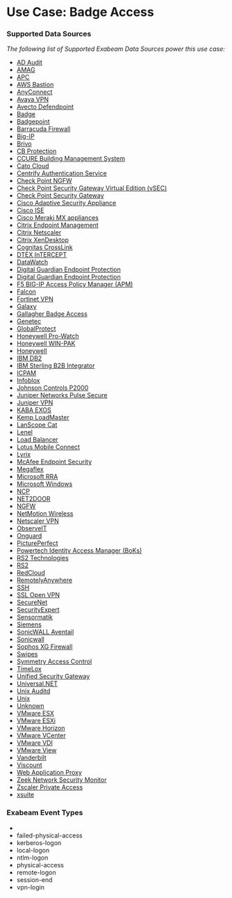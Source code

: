 Use Case: Badge Access
======================

### Supported Data Sources

_The following list of Supported Exabeam Data Sources power this use case:_

* [AD Audit](../DataSources/datasource_ad_audit_manageengine.md)
* [AMAG](../DataSources/datasource_amag_amag.md)
* [APC](../DataSources/datasource_apc_apc.md)
* [AWS Bastion](../DataSources/datasource_aws_bastion_aws.md)
* [AnyConnect](../DataSources/datasource_anyconnect_cisco.md)
* [Avaya VPN](../DataSources/datasource_avaya_vpn_avaya_vpn.md)
* [Avecto Defendpoint](../DataSources/datasource_avecto_defendpoint_avecto.md)
* [Badge](../DataSources/datasource_badge_badge.md)
* [Badgepoint](../DataSources/datasource_badgepoint_badgepoint.md)
* [Barracuda Firewall](../DataSources/datasource_barracuda_firewall_barracuda.md)
* [Big-IP](../DataSources/datasource_big-ip_f5_networks.md)
* [Brivo](../DataSources/datasource_brivo_brivo.md)
* [CB Protection](../DataSources/datasource_cb_protection_carbon_black.md)
* [CCURE Building Management System](../DataSources/datasource_ccure_building_management_system_tyco.md)
* [Cato Cloud](../DataSources/datasource_cato_cloud_catonetworks.md)
* [Centrify Authentication Service](../DataSources/datasource_centrify_authentication_service_centrify.md)
* [Check Point NGFW](../DataSources/datasource_check_point_ngfw_check_point_software.md)
* [Check Point Security Gateway Virtual Edition (vSEC)](../DataSources/datasource_check_point_security_gateway_virtual_edition_(vsec)_check_point_software.md)
* [Check Point Security Gateway](../DataSources/datasource_check_point_security_gateway_check_point_software.md)
* [Cisco Adaptive Security Appliance](../DataSources/datasource_cisco_adaptive_security_appliance_cisco.md)
* [Cisco ISE](../DataSources/datasource_cisco_ise_cisco.md)
* [Cisco Meraki MX appliances](../DataSources/datasource_cisco_meraki_mx_appliances_cisco.md)
* [Citrix Endpoint Management](../DataSources/datasource_citrix_endpoint_management_citrix.md)
* [Citrix Netscaler](../DataSources/datasource_citrix_netscaler_citrix.md)
* [Citrix XenDesktop](../DataSources/datasource_citrix_xendesktop_citrix.md)
* [Cognitas CrossLink](../DataSources/datasource_cognitas_crosslink_cognitas_crosslink.md)
* [DTEX InTERCEPT](../DataSources/datasource_dtex_intercept_dtex_systems.md)
* [DataWatch](../DataSources/datasource_datawatch_datawatch_systems.md)
* [Digital Guardian Endpoint Protection](../DataSources/datasource_digital_guardian_endpoint_protection_digital_guardian.md)
* [Digital Guardian Endpoint Protection](../DataSources/datasource_digital_guardian_endpoint_protection_verdasys_digital_guardian.md)
* [F5 BIG-IP Access Policy Manager (APM)](../DataSources/datasource_f5_big-ip_access_policy_manager_(apm)_f5_networks.md)
* [Falcon](../DataSources/datasource_falcon_crowdstrike.md)
* [Fortinet VPN](../DataSources/datasource_fortinet_vpn_fortinet.md)
* [Galaxy](../DataSources/datasource_galaxy_galaxy.md)
* [Gallagher Badge Access](../DataSources/datasource_gallagher_badge_access_gallagher.md)
* [Genetec](../DataSources/datasource_genetec_genetec.md)
* [GlobalProtect](../DataSources/datasource_globalprotect_palo_alto_networks.md)
* [Honeywell Pro-Watch](../DataSources/datasource_honeywell_pro-watch_honeywell.md)
* [Honeywell WIN-PAK](../DataSources/datasource_honeywell_win-pak_honeywell_win-pak.md)
* [Honeywell](../DataSources/datasource_honeywell_honeywell.md)
* [IBM DB2](../DataSources/datasource_ibm_db2_ibm.md)
* [IBM Sterling B2B Integrator](../DataSources/datasource_ibm_sterling_b2b_integrator_ibm.md)
* [ICPAM](../DataSources/datasource_icpam_icpam.md)
* [Infoblox](../DataSources/datasource_infoblox_infoblox.md)
* [Johnson Controls P2000](../DataSources/datasource_johnson_controls_p2000_johnson_controls.md)
* [Juniper Networks Pulse Secure](../DataSources/datasource_juniper_networks_pulse_secure_juniper_networks.md)
* [Juniper VPN](../DataSources/datasource_juniper_vpn_juniper_networks.md)
* [KABA EXOS](../DataSources/datasource_kaba_exos_kaba_exos.md)
* [Kemp LoadMaster](../DataSources/datasource_kemp_loadmaster_kemp.md)
* [LanScope Cat](../DataSources/datasource_lanscope_cat_lanscope.md)
* [Lenel](../DataSources/datasource_lenel_lenel.md)
* [Load Balancer](../DataSources/datasource_load_balancer_kemp.md)
* [Lotus Mobile Connect](../DataSources/datasource_lotus_mobile_connect_ibm.md)
* [Lyrix](../DataSources/datasource_lyrix_lyrix.md)
* [McAfee Endpoint Security](../DataSources/datasource_mcafee_endpoint_security_mcafee.md)
* [Megaflex](../DataSources/datasource_megaflex_visma.md)
* [Microsoft RRA](../DataSources/datasource_microsoft_rra_microsoft.md)
* [Microsoft Windows](../DataSources/datasource_microsoft_windows_microsoft.md)
* [NCP](../DataSources/datasource_ncp_ncp.md)
* [NET2DOOR](../DataSources/datasource_net2door_paxton.md)
* [NGFW](../DataSources/datasource_ngfw_palo_alto_networks.md)
* [NetMotion Wireless](../DataSources/datasource_netmotion_wireless_netmotion_wireless.md)
* [Netscaler VPN](../DataSources/datasource_netscaler_vpn_citrix.md)
* [ObserveIT](../DataSources/datasource_observeit_observeit.md)
* [Onguard](../DataSources/datasource_onguard_onguard.md)
* [PicturePerfect](../DataSources/datasource_pictureperfect_pictureperfect.md)
* [Powertech Identity Access Manager (BoKs)](../DataSources/datasource_powertech_identity_access_manager_(boks)_helpsystems.md)
* [RS2 Technologies](../DataSources/datasource_rs2_technologies_rs2_technologies.md)
* [RS2](../DataSources/datasource_rs2_rs2.md)
* [RedCloud](../DataSources/datasource_redcloud_redcloud.md)
* [RemotelyAnywhere](../DataSources/datasource_remotelyanywhere_logmein.md)
* [SSH](../DataSources/datasource_ssh_linux.md)
* [SSL Open VPN](../DataSources/datasource_ssl_open_vpn_ssl_open_vpn.md)
* [SecureNet](../DataSources/datasource_securenet_securenet.md)
* [SecurityExpert](../DataSources/datasource_securityexpert_securityexpert.md)
* [Sensormatik](../DataSources/datasource_sensormatik_sensormatik.md)
* [Siemens](../DataSources/datasource_siemens_siemens.md)
* [SonicWALL Aventail](../DataSources/datasource_sonicwall_aventail_dell.md)
* [Sonicwall](../DataSources/datasource_sonicwall_sonicwall.md)
* [Sophos XG Firewall](../DataSources/datasource_sophos_xg_firewall_sophos.md)
* [Swipes](../DataSources/datasource_swipes_swipes.md)
* [Symmetry Access Control](../DataSources/datasource_symmetry_access_control_amag.md)
* [TimeLox](../DataSources/datasource_timelox_timelox.md)
* [Unified Security Gateway](../DataSources/datasource_unified_security_gateway_huawei.md)
* [Universal.NET](../DataSources/datasource_universal.net_accessit.md)
* [Unix Auditd](../DataSources/datasource_unix_auditd_unix.md)
* [Unix](../DataSources/datasource_unix_unix.md)
* [Unknown](../DataSources/datasource_unknown_unknown.md)
* [VMware ESX](../DataSources/datasource_vmware_esx_vmware.md)
* [VMware ESXi](../DataSources/datasource_vmware_esxi_vmware.md)
* [VMware Horizon](../DataSources/datasource_vmware_horizon_vmware.md)
* [VMware VCenter](../DataSources/datasource_vmware_vcenter_vmware.md)
* [VMware VDI](../DataSources/datasource_vmware_vdi_vmware.md)
* [VMware View](../DataSources/datasource_vmware_view_vmware.md)
* [Vanderbilt](../DataSources/datasource_vanderbilt_vanderbilt.md)
* [Viscount](../DataSources/datasource_viscount_viscount.md)
* [Web Application Proxy](../DataSources/datasource_web_application_proxy_microsoft.md)
* [Zeek Network Security Monitor](../DataSources/datasource_zeek_network_security_monitor_zeek.md)
* [Zscaler Private Access](../DataSources/datasource_zscaler_private_access_zscaler.md)
* [xsuite](../DataSources/datasource_xsuite_xsuite.md)


### Exabeam Event Types

- 
- failed-physical-access
- kerberos-logon
- local-logon
- ntlm-logon
- physical-access
- remote-logon
- session-end
- vpn-login
